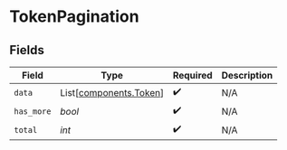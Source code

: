 # TokenPagination


## Fields

| Field                                                  | Type                                                   | Required                                               | Description                                            |
| ------------------------------------------------------ | ------------------------------------------------------ | ------------------------------------------------------ | ------------------------------------------------------ |
| `data`                                                 | List[[components.Token](../../models/shared/token.md)] | :heavy_check_mark:                                     | N/A                                                    |
| `has_more`                                             | *bool*                                                 | :heavy_check_mark:                                     | N/A                                                    |
| `total`                                                | *int*                                                  | :heavy_check_mark:                                     | N/A                                                    |